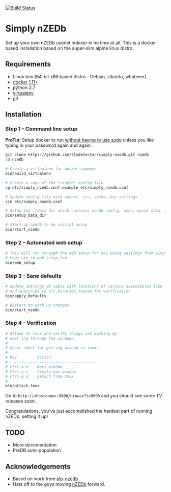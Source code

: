 [![Build Status](https://travis-ci.org/slydetector/simply-nzedb.svg?branch=master)](https://travis-ci.org/slydetector/simply-nzedb)

# Simply nZEDb

Set up your own nZEDb usenet indexer in no time at all. 
This is a docker based installation based on the super-slim alpine linux distro.

## Requirements
- Linux box (64-bit x86 based distro - Debian, Ubuntu, whatever)
- [docker 1.11+](https://docs.docker.com/engine/installation/)
- python 2.7
- [virtualenv](https://virtualenv.pypa.io/en/stable/installation/)
- git

## Installation
### Step 1 - Command line setup

**ProTip:** Setup docker to run [without having to use sudo](http://askubuntu.com/questions/477551/how-can-i-use-docker-without-sudo) unless you like typing in your password again and again.

```sh
git clone https://github.com/slydetector/simply-nzedb.git nzedb
cd nzedb

# Create a virtualenv for docker-compose
bin/build_virtualenv

# Create a copy of the *single* config file
cp etc/simply_nzedb.conf.example etc/simply_nzedb.conf

# Update config file with usenet, irc, socks, etc settings
vim etc/simply_nzedb.conf

# Setup the ./data dir which contains nzedb config, nzbs, mysql data, log files, etc
bin/setup_data_dir

# Start up nzedb to do initial setup
bin/start_nzedb
```

### Step 2 - Automated web setup
```sh
# This will run through the web setup for you using settings from simply_nzedb.conf.
# Logs are in web_setup.log
bin/web_setup
```

### Step 3 - Sane defaults
```sh
# Update settings db table with locations of various executables like ffmpeg, mediainfo, etc
# and subscribe to alt.binaries.teevee for verification
bin/apply_defaults

# Restart to pick up changes
bin/start_nzedb
```

### Step 4 - Verification
```sh
# Attach to tmux and verify things are working by
# next'ing through the windows.
#
# Cheat sheet for getting around in tmux:
#
# Key         Action
# --------------------------------------
# Ctrl-a n    Next window
# Ctrl-a c    Create new window
# Ctrl-a d    Detach from tmux
# 
bin/attach_tmux
```
Go to ```http://<hostname>:8800/browse?t=5000``` and you should see some TV releases soon.

Congratulations, you've just accomplished the hardest part of running nZEDb, setting it up!

## TODO
- More documentation
- PreDB auto-population

## Acknowledgements
- Based on work from [alp-nzedb](https://github.com/MichaelLindsey/alp-nzedb)
- Hats off to the guys moving [nZEDb](https://nzedb.github.io/) forward.

